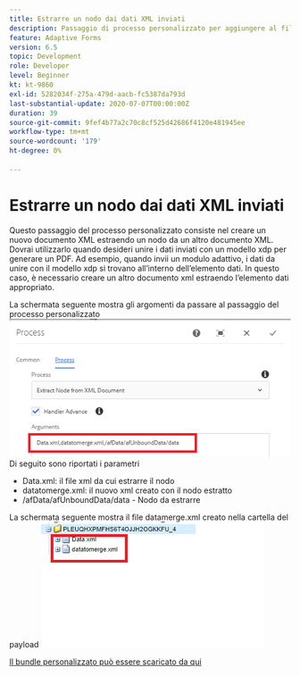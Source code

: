 ```yaml
---
title: Estrarre un nodo dai dati XML inviati
description: Passaggio di processo personalizzato per aggiungere al file system un documento di scrittura che si trova nella cartella del payload
feature: Adaptive Forms
version: 6.5
topic: Development
role: Developer
level: Beginner
kt: kt-9860
exl-id: 5282034f-275a-479d-aacb-fc5387da793d
last-substantial-update: 2020-07-07T00:00:00Z
duration: 39
source-git-commit: 9fef4b77a2c70c8cf525d42686f4120e481945ee
workflow-type: tm+mt
source-wordcount: '179'
ht-degree: 0%

---
```


# Estrarre un nodo dai dati XML inviati

Questo passaggio del processo personalizzato consiste nel creare un nuovo documento XML estraendo un nodo da un altro documento XML. Dovrai utilizzarlo quando desideri unire i dati inviati con un modello xdp per generare un PDF. Ad esempio, quando invii un modulo adattivo, i dati da unire con il modello xdp si trovano all’interno dell’elemento dati. In questo caso, è necessario creare un altro documento xml estraendo l’elemento dati appropriato.

La schermata seguente mostra gli argomenti da passare al passaggio del processo personalizzato
![passaggio del processo](assets/create-xml-process-step.png)
Di seguito sono riportati i parametri
* Data.xml: il file xml da cui estrarre il nodo
* datatomerge.xml: il nuovo xml creato con il nodo estratto
* /afData/afUnboundData/data - Nodo da estrarre


La schermata seguente mostra il file datamerge.xml creato nella cartella del payload
![create-xml](assets/create-xml.png)

[Il bundle personalizzato può essere scaricato da qui](/help/forms/assets/common-osgi-bundles/SetValueApp.core-1.0-SNAPSHOT.jar)
